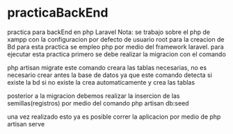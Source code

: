 # practicaBackEnd
practica para backEnd en php Laravel
Nota: se trabajo sobre el php de xampp con la configuracion por defecto de usuario root para la creacion de Bd
para esta practica se empleo php por medio del framework laravel.
para ejecutar esta practica primero se debe realizar la migracion con el comando 

php artisan migrate
este comando creara las tablas necesarias, no es necesario crear antes la base de datos ya que este comando detecta si existe la bd si no existe la crea automaticamente y crea las tablas

posterior a la migracion debemos realizar la insercion de las semillas(registros) por medio del comando php artisan db:seed

una vez realizado esto ya es posible correr la aplicacion por medio de php artisan serve
